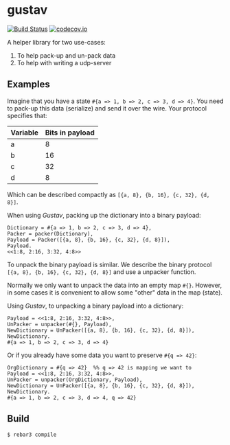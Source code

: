 gustav
=====

[![Build Status](https://travis-ci.org/Raphexion/gustav.svg?branch=master)](https://travis-ci.org/Raphexion/gustav)
[![codecov.io](https://codecov.io/gh/Raphexion/gustav/coverage.svg?branch=master)](https://codecov.io/gh/Raphexion/gustav?branch=master)

A helper library for two use-cases:

1. To help pack-up and un-pack data
2. To help with writing a udp-server

Examples
--------

Imagine that you have a state `#{a => 1, b => 2, c => 3, d => 4}`.
You need to pack-up this data (serialize) and send it over the wire.
Your protocol specifies that:

| Variable | Bits in payload |
|----------|-----------------|
| a        | 8               |
| b        | 16              |
| c        | 32              |
| d        | 8               |

Which can be described compactly as `[{a, 8}, {b, 16}, {c, 32}, {d, 8}]`.

When using *Gustav*, packing up the dictionary into a binary payload:

```
Dictionary = #{a => 1, b => 2, c => 3, d => 4},
Packer = packer(Dictionary),
Payload = Packer([{a, 8}, {b, 16}, {c, 32}, {d, 8}]),
Payload.
<<1:8, 2:16, 3:32, 4:8>>
```

To unpack the binary payload is similar.
We describe the binary protocol `[{a, 8}, {b, 16}, {c, 32}, {d, 8}]`
and use a unpacker function.

Normally we only want to unpack the data into an empty map `#{}`.
However, in some cases it is convenient to allow some "other" data
in the map (state).

Using *Gustav*, to unpacking a binary payload into a dictionary:

```
Payload = <<1:8, 2:16, 3:32, 4:8>>,
UnPacker = unpacker(#{}, Payload),
NewDictionary = UnPacker([{a, 8}, {b, 16}, {c, 32}, {d, 8}]),
NewDictionary.
#{a => 1, b => 2, c => 3, d => 4}
```

Or if you already have some data you want to preserve `#{q => 42}`:

```
OrgDictionary = #{q => 42}  %% q => 42 is mapping we want to
Payload = <<1:8, 2:16, 3:32, 4:8>>,
UnPacker = unpacker(OrgDictionary, Payload),
NewDictionary = UnPacker([{a, 8}, {b, 16}, {c, 32}, {d, 8}]),
NewDictionary.
#{a => 1, b => 2, c => 3, d => 4, q => 42}
```

Build
-----

    $ rebar3 compile

